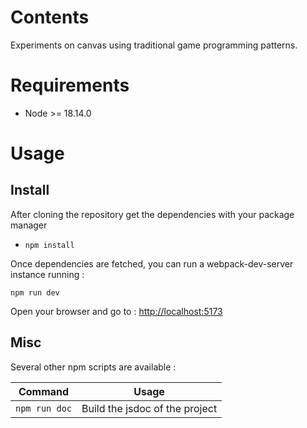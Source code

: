 # Contents

Experiments on canvas using traditional game programming patterns.

# Requirements

* Node >= 18.14.0

# Usage

## Install

After cloning the repository get the dependencies with your package manager

* `npm install`

Once dependencies are fetched, you can run a webpack-dev-server instance running :
```
npm run dev
```

Open your browser and go to : <http://localhost:5173>

## Misc

Several other npm scripts are available :

| Command         | Usage                                 |
|-----------------|---------------------------------------|
| `npm run doc`   | Build the jsdoc of the project        |
